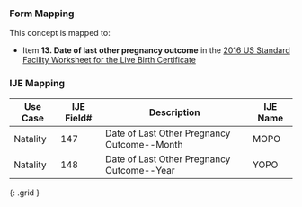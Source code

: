 ### Form Mapping
This concept is mapped to:
 * Item **13. Date of last other pregnancy outcome** in the [2016 US Standard Facility Worksheet for the Live Birth Certificate](https://www.cdc.gov/nchs/data/dvs/facility-worksheet-2016-508.pdf)

### IJE Mapping
| **Use Case** | **IJE Field#** | **Description** | **IJE Name** |
| ------------ | -------------- | --------------- | ------------ |
| Natality | 147 | Date of Last Other Pregnancy Outcome--Month | MOPO |
| Natality | 148 | Date of Last Other Pregnancy Outcome--Year | YOPO |
{: .grid }
